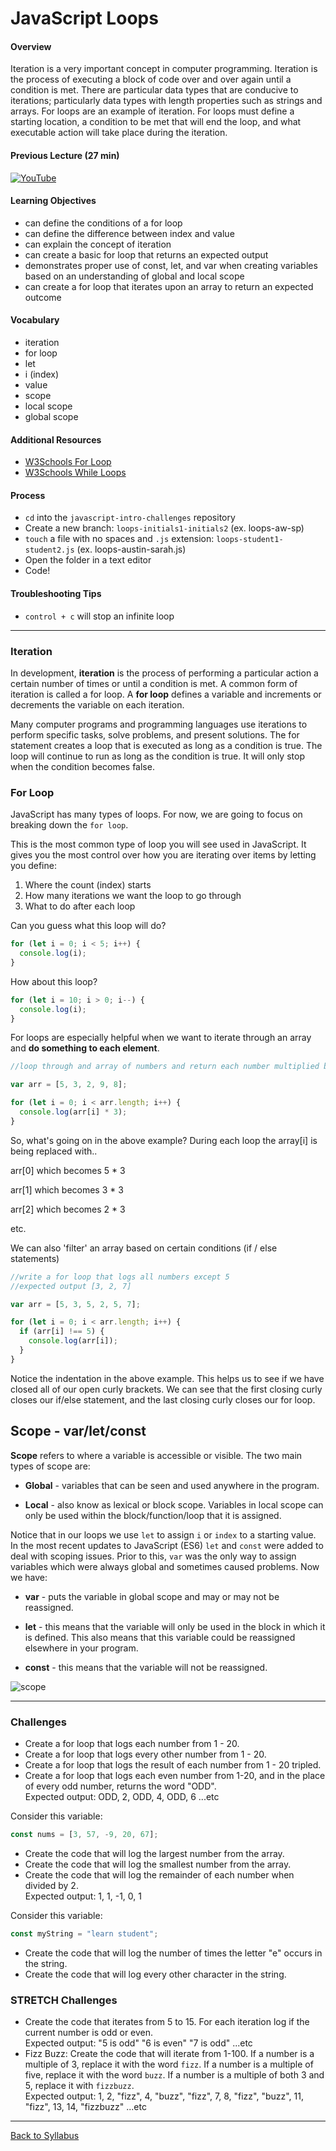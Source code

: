 # JavaScript Loops

#### Overview

Iteration is a very important concept in computer programming. Iteration is the process of executing a block of code over and over again until a condition is met. There are particular data types that are conducive to iterations; particularly data types with length properties such as strings and arrays. For loops are an example of iteration. For loops must define a starting location, a condition to be met that will end the loop, and what executable action will take place during the iteration.

#### Previous Lecture (27 min)

[![YouTube](http://img.youtube.com/vi/VIZpFSwnO_s/0.jpg)](https://www.youtube.com/watch?v=VIZpFSwnO_s)

#### Learning Objectives

- can define the conditions of a for loop
- can define the difference between index and value
- can explain the concept of iteration
- can create a basic for loop that returns an expected output
- demonstrates proper use of const, let, and var when creating variables based on an understanding of global and local scope
- can create a for loop that iterates upon an array to return an expected outcome

#### Vocabulary

- iteration
- for loop
- let
- i (index)
- value
- scope
- local scope
- global scope

#### Additional Resources

- [ W3Schools For Loop ](https://www.w3schools.com/js/js_loop_for.asp)
- [ W3Schools While Loops ](https://www.w3schools.com/js/js_loop_while.asp)

#### Process

- `cd` into the `javascript-intro-challenges` repository
- Create a new branch: `loops-initials1-initials2` (ex. loops-aw-sp)
- `touch` a file with no spaces and `.js` extension: `loops-student1-student2.js` (ex. loops-austin-sarah.js)
- Open the folder in a text editor
- Code!

#### Troubleshooting Tips

- `control + c` will stop an infinite loop

---

### Iteration

In development, **iteration** is the process of performing a particular action a certain number of times or until a condition is met. A common form of iteration is called a for loop. A **for loop** defines a variable and increments or decrements the variable on each iteration.

Many computer programs and programming languages use iterations to perform specific tasks, solve problems, and present solutions. The for statement creates a loop that is executed as long as a condition is true. The loop will continue to run as long as the condition is true. It will only stop when the condition becomes false.

### For Loop

JavaScript has many types of loops. For now, we are going to focus on breaking down the `for loop`.

This is the most common type of loop you will see used in JavaScript. It gives you the most control over how you are iterating over items by letting you define:

1. Where the count (index) starts
2. How many iterations we want the loop to go through
3. What to do after each loop

Can you guess what this loop will do?

```javascript
for (let i = 0; i < 5; i++) {
  console.log(i);
}
```

How about this loop?

```javascript
for (let i = 10; i > 0; i--) {
  console.log(i);
}
```

For loops are especially helpful when we want to iterate through an array and **do something to each element**.

```javascript
//loop through and array of numbers and return each number multiplied by 3.

var arr = [5, 3, 2, 9, 8];

for (let i = 0; i < arr.length; i++) {
  console.log(arr[i] * 3);
}
```

So, what's going on in the above example? During each loop the array[i] is being replaced with..

arr[0] which becomes 5 \* 3

arr[1] which becomes 3 \* 3

arr[2] which becomes 2 \* 3

etc.

We can also 'filter' an array based on certain conditions (if / else statements)

```javascript
//write a for loop that logs all numbers except 5
//expected output [3, 2, 7]

var arr = [5, 3, 5, 2, 5, 7];

for (let i = 0; i < arr.length; i++) {
  if (arr[i] !== 5) {
    console.log(arr[i]);
  }
}
```

Notice the indentation in the above example. This helps us to see if we have closed all of our open curly brackets. We can see that the first closing curly closes our if/else statement, and the last closing curly closes our for loop.

## Scope - var/let/const

**Scope** refers to where a variable is accessible or visible. The two main types of scope are:

- **Global** - variables that can be seen and used anywhere in the program.

- **Local** - also know as lexical or block scope. Variables in local scope can only be used within the block/function/loop that it is assigned.

Notice that in our loops we use `let` to assign `i` or `index` to a starting value. In the most recent updates to JavaScript (ES6) `let` and `const` were added to deal with scoping issues. Prior to this, `var` was the only way to assign variables which were always global and sometimes caused problems. Now we have:

- **var** - puts the variable in global scope and may or may not be reassigned.

- **let** - this means that the variable will only be used in the block in which it is defined. This also means that this variable could be reassigned elsewhere in your program.

- **const** - this means that the variable will not be reassigned.

![scope](./assets/scope.jpg)

---

### Challenges

- Create a for loop that logs each number from 1 - 20.
- Create a for loop that logs every other number from 1 - 20.
- Create a for loop that logs the result of each number from 1 - 20 tripled.
- Create a for loop that logs each even number from 1-20, and in the place of every odd number, returns the word "ODD".  
  Expected output: ODD, 2, ODD, 4, ODD, 6 ...etc

Consider this variable:

```javascript
const nums = [3, 57, -9, 20, 67];
```

- Create the code that will log the largest number from the array.
- Create the code that will log the smallest number from the array.
- Create the code that will log the remainder of each number when divided by 2.  
  Expected output: 1, 1, -1, 0, 1

Consider this variable:

```javascript
const myString = "learn student";
```

- Create the code that will log the number of times the letter "e" occurs in the string.
- Create the code that will log every other character in the string.

### STRETCH Challenges

- Create the code that iterates from 5 to 15. For each iteration log if the current number is odd or even.  
  Expected output: "5 is odd" "6 is even" "7 is odd" ...etc
- Fizz Buzz: Create the code that will iterate from 1-100. If a number is a multiple of 3, replace it with the word `fizz`. If a number is a multiple of five, replace it with the word `buzz`. If a number is a multiple of both 3 and 5, replace it with `fizzbuzz`.  
  Expected output: 1, 2, "fizz", 4, "buzz", "fizz", 7, 8, "fizz", "buzz", 11, "fizz", 13, 14, "fizzbuzz" ...etc

---

[Back to Syllabus](../README.md#unit-one-javascript-introduction)
